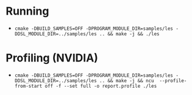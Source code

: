 # Running

* `cmake -DBUILD_SAMPLES=OFF -DPROGRAM_MODULE_DIR=samples/les -DDSL_MODULE_DIR=../samples/les .. && make -j && ./les`

# Profiling (NVIDIA)

* `cmake -DBUILD_SAMPLES=OFF -DPROGRAM_MODULE_DIR=samples/les -DDSL_MODULE_DIR=../samples/les .. && make -j && ncu  --profile-from-start off -f --set full -o report.profile ./les`